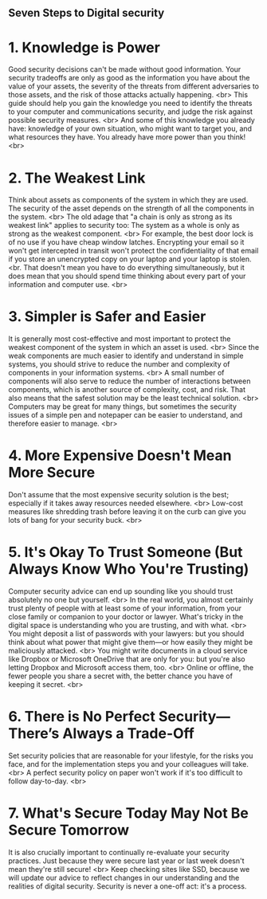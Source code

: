 
## Seven Steps to Digital security

# 1. Knowledge is Power
Good security decisions can&#39;t be made without good information. Your security tradeoffs are only as good as the information you have about the value of your assets, the severity of the threats from different adversaries to those assets, and the risk of those attacks actually happening.
&lt;br&gt;
This guide should help you gain the knowledge you need to identify the threats to your computer and communications security, and judge the risk against possible security measures.
&lt;br&gt;
And some of this knowledge you already have: knowledge of your own situation, who might want to target you, and what resources they have. You already have more power than you think!
&lt;br&gt;
# 2. The Weakest Link
Think about assets as components of the system in which they are used. The security of the asset depends on the strength of all the components in the system.
&lt;br&gt;
The old adage that &quot;a chain is only as strong as its weakest link&quot; applies to security too: The system as a whole is only as strong as the weakest component.
&lt;br&gt;
For example, the best door lock is of no use if you have cheap window latches. Encrypting your email so it won&#39;t get intercepted in transit won&#39;t protect the confidentiality of that email if you store an unencrypted copy on your laptop and your laptop is stolen.
&lt;br.
That doesn&#39;t mean you have to do everything simultaneously, but it does mean that you should spend time thinking about every part of your information and computer use.
&lt;br&gt;
# 3. Simpler is Safer and Easier
It is generally most cost-effective and most important to protect the weakest component of the system in which an asset is used.
&lt;br&gt;
Since the weak components are much easier to identify and understand in simple systems, you should strive to reduce the number and complexity of components in your information systems.
&lt;br&gt;
A small number of components will also serve to reduce the number of interactions between components, which is another source of complexity, cost, and risk. That also means that the safest solution may be the least technical solution.
&lt;br&gt;
Computers may be great for many things, but sometimes the security issues of a simple pen and notepaper can be easier to understand, and therefore easier to manage.
&lt;br&gt;
# 4. More Expensive Doesn&#39;t Mean More Secure
Don&#39;t assume that the most expensive security solution is the best; especially if it takes away resources needed elsewhere.
&lt;br&gt;
Low-cost measures like shredding trash before leaving it on the curb can give you lots of bang for your security buck.
&lt;br&gt;
# 5. It&#39;s Okay To Trust Someone (But Always Know Who You&#39;re Trusting)
Computer security advice can end up sounding like you should trust absolutely no one but yourself.
&lt;br&gt;
In the real world, you almost certainly trust plenty of people with at least some of your information, from your close family or companion to your doctor or lawyer.  What&#39;s tricky in the digital space is understanding who you are trusting, and with what.
&lt;br&gt;
You might deposit a list of passwords with your lawyers: but you should think about what power that might give them—or how easily they might be maliciously attacked.
&lt;br&gt;
You might write documents in a cloud service like Dropbox or Microsoft OneDrive that are only for you: but you&#39;re also letting Dropbox and Microsoft access them, too.
&lt;br&gt;
Online or offline, the fewer people you share a secret with, the better chance you have of keeping it secret.
&lt;br&gt;
# 6. There is No Perfect Security—There’s Always a Trade-Off
Set security policies that are reasonable for your lifestyle, for the risks you face, and for the implementation steps you and your colleagues will take.
&lt;br&gt;
A perfect security policy on paper won&#39;t work if it&#39;s too difficult to follow day-to-day.
&lt;br&gt;
# 7. What&#39;s Secure Today May Not Be Secure Tomorrow
It is also crucially important to continually re-evaluate your security practices. Just because they were secure last year or last week doesn&#39;t mean they&#39;re still secure!
&lt;br&gt;
Keep checking sites like SSD, because we will update our advice to reflect changes in our understanding and the realities of digital security. Security is never a one-off act: it&#39;s a process.
